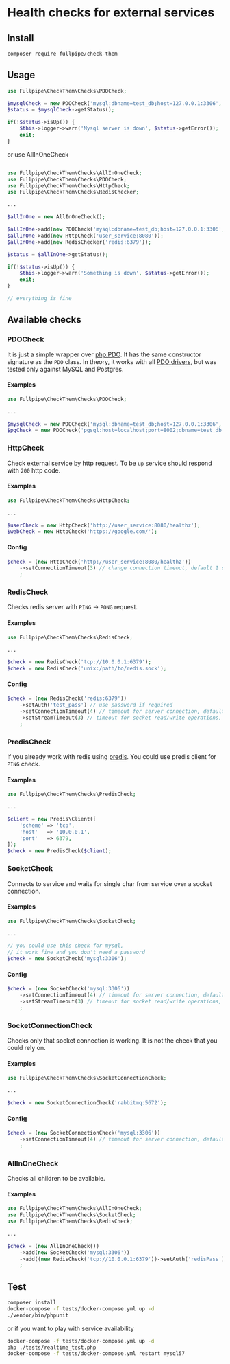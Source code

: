 # Health checks for external services

## Install

```bash
composer require fullpipe/check-them
```

## Usage

```php
use Fullpipe\CheckThem\Checks\PDOCheck;

$mysqlCheck = new PDOCheck('mysql:dbname=test_db;host=127.0.0.1:3306', 'username', 'password');
$status = $mysqlCheck->getStatus();

if(!$status->isUp()) {
    $this->logger->warn('Mysql server is down', $status->getError());
    exit;
}
```

or use AllInOneCheck

```php

use Fullpipe\CheckThem\Checks\AllInOneCheck;
use Fullpipe\CheckThem\Checks\PDOCheck;
use Fullpipe\CheckThem\Checks\HttpCheck;
use Fullpipe\CheckThem\Checks\RedisChecker;

...

$allInOne = new AllInOneCheck();

$allInOne->add(new PDOCheck('mysql:dbname=test_db;host=127.0.0.1:3306', 'username', 'password'));
$allInOne->add(new HttpCheck('user_service:8080'));
$allInOne->add(new RedisChecker('redis:6379'));

$status = $allInOne->getStatus();

if(!$status->isUp()) {
    $this->logger->warn('Something is down', $status->getError());
    exit;
}

// everything is fine
```

## Available checks

### PDOCheck

It is just a simple wrapper over [php.PDO](https://www.php.net/manual/en/book.pdo.php).
It has the same constructor signature as the `PDO` class. In theory, it works with all
[PDO drivers](https://www.php.net/manual/en/pdo.drivers.php), but was tested
only against MySQL and Postgres.


#### Examples

```php
use Fullpipe\CheckThem\Checks\PDOCheck;

...

$mysqlCheck = new PDOCheck('mysql:dbname=test_db;host=127.0.0.1:3306', 'username', 'password');
$pgCheck = new PDOCheck('pgsql:host=localhost;port=8002;dbname=test_db', 'username', 'password');
```

### HttpCheck

Check external service by http request. To be `up` service should respond with
`200` http code.

#### Examples

```php
use Fullpipe\CheckThem\Checks\HttpCheck;

...

$userCheck = new HttpCheck('http://user_service:8080/healthz');
$webCheck = new HttpCheck('https://google.com/');
```

#### Config

```php
$check = (new HttpCheck('http://user_service:8080/healthz'))
    ->setConnectionTimeout(3) // change connection timeout, default 1 second
    ;
```

### RedisCheck

Checks redis server with `PING` -> `PONG` request.

#### Examples

```php
use Fullpipe\CheckThem\Checks\RedisCheck;

...

$check = new RedisCheck('tcp://10.0.0.1:6379');
$check = new RedisCheck('unix:/path/to/redis.sock');
```

#### Config

```php
$check = (new RedisCheck('redis:6379'))
    ->setAuth('test_pass') // use password if required
    ->setConnectionTimeout(4) // timeout for server connection, default 1 second
    ->setStreamTimeout(3) // timeout for socket read/write operations, default 1 second
    ;
```

### PredisCheck

If you already work with redis using [predis](https://github.com/predis/predis).
You could use predis client for `PING` check.

#### Examples

```php
use Fullpipe\CheckThem\Checks\PredisCheck;

...

$client = new Predis\Client([
    'scheme' => 'tcp',
    'host'   => '10.0.0.1',
    'port'   => 6379,
]);
$check = new PredisCheck($client);
```

### SocketCheck

Connects to service and waits for single char from service over a socket connection.

#### Examples

```php
use Fullpipe\CheckThem\Checks\SocketCheck;

...

// you could use this check for mysql,
// it work fine and you don't need a password
$check = new SocketCheck('mysql:3306');
```

#### Config

```php
$check = (new SocketCheck('mysql:3306'))
    ->setConnectionTimeout(4) // timeout for server connection, default 1 second
    ->setStreamTimeout(3) // timeout for socket read/write operations, default 1 second
    ;
```

### SocketConnectionCheck

Checks only that socket connection is working. It is not the check that you
could rely on.

#### Examples

```php
use Fullpipe\CheckThem\Checks\SocketConnectionCheck;

...

$check = new SocketConnectionCheck('rabbitmq:5672');
```

#### Config

```php
$check = (new SocketConnectionCheck('mysql:3306'))
    ->setConnectionTimeout(4) // timeout for server connection, default 1 second
    ;
```

### AllInOneCheck

Checks all children to be available.

#### Examples

```php
use Fullpipe\CheckThem\Checks\AllInOneCheck;
use Fullpipe\CheckThem\Checks\SocketCheck;
use Fullpipe\CheckThem\Checks\RedisCheck;

...

$check = (new AllInOneCheck())
    ->add(new SocketCheck('mysql:3306'))
    ->add((new RedisCheck('tcp://10.0.0.1:6379'))->setAuth('redisPass'))
    ;
```

## Test

```bash
composer install
docker-compose -f tests/docker-compose.yml up -d
./vendor/bin/phpunit
```

or if you want to play with service availability

```bash
docker-compose -f tests/docker-compose.yml up -d
php ./tests/realtime_test.php
docker-compose -f tests/docker-compose.yml restart mysql57
```

